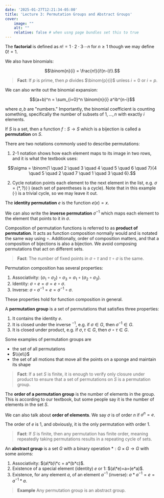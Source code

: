 ```yaml
---
date: '2025-01-27T12:21:34-05:00'
title: 'Lecture 3: Permutation Groups and Abstract Groups'
cover:
    image: ""
    alt: ""
    relative: false # when usng page bundles set this to true
---
```


The **factorial** is defined as $n! = 1 \cdot 2 \cdot 3 \cdots n$ for $n \geq 1$ though we may define $0!=1$.

We also have binomials:

$$\binom{n}{i} = \frac{n!}{i!(n-i)!}.$$

> **Fact**: If $p$ is prime, then $p$ divides $\binom{p}{i}$ unless $i=0$ or $i=p$.

We can also write out the binomial expansion:

$$(a+b)^n = \sum_{i=0}^n \binom{n}{i} a^ib^{n-i}$$

where $a,b$ are "numbers." Importantly, the binomial coefficient is counting something, specifically the number of subsets of $1, \ldots, n$ with exactly $i$ elements.

If $S$ is a set, then a function $f : S \to S$ which is a bijection is called a **permutation** on $S$.

There are two notations commonly used to describe permutations:

1. $2$-$1$ notation shows how each element maps to its image in two rows, and it is what the textbook uses:

$$\sigma = \binom{1 \quad 2 \quad 3 \quad 4 \quad 5 \quad 6 \quad 7}{4 \quad 5 \quad 2 \quad 7 \quad 1 \quad 3 \quad 6}.$$

2. Cycle notation points each element to the next element in the list, e.g. $\sigma = (*, ?) (\cdot)$ (each set of parentheses is a cycle). Note that in this example $(\cdot)$ is a trivial cycle, so we may leave it out.

The **identity permutation** $e$ is the function $e(x) = x$.

We can also write the **inverse permutation** $\sigma^{-1}$ which maps each element to the element that points to it in $\sigma$.

Composition of permutation functions is referred to as **product of permutation**. It acts as function composition normally would and is notated the same way using $\circ$. Additionally, order of composition matters, and that a composition of bijections is also a bijection. We avoid composing permutations that act on different sets.

> **Fact**: The number of fixed points in $\sigma\circ\tau$ and $\tau\circ\sigma$ is the same.

Permutation composition has several properties:

1. Associativity: $(\sigma_1\circ\sigma_2) \circ \sigma_3 = \sigma_1 \circ (\sigma_2\circ\sigma_3)$.
2. Identity: $\sigma\circ e = \sigma = e\circ\sigma$.
3. Inverse: $\sigma\circ\sigma^{-1} = e = \sigma^{-1}\circ\sigma$.

These properties hold for function composition in general.

A **permutation group** is a set of permutations that satisfies three properties:

1. It contains the identity $e$.
2. It is closed under the inverse $^{-1}$, e.g. if $\sigma\in G$, then $\sigma^{-1} \in G$.
3. It is closed under product, e.g. if $\sigma,\tau\in G$, then $\sigma\circ\tau\in G$.

Some examples of permutation groups are
- the set of all permutations
- $\\{e\\}$
- the set of all motions that move all the points on a sponge and maintain its shape

> **Fact**: If a set $S$ is finite, it is enough to verify only closure under product to ensure that a set of permutations on $S$ is a permutation group.

The **order of a permutation group** is the number of elements in the group. This is according to our textbook, but some people say it is the number of elements in the set $S$.

We can also talk about **order of elements**. We say $\sigma$ is of order $n$ if $\sigma^n=e$.

The order of $e$ is $1$, and obviously, it is the only permutation with order $1$.

> **Fact**: If $S$ is finite, then any permutation has finite order, meaning repeatedly taking permutations results in a repeating cycle of sets.

An **abstract group** is a set $G$ with a binary operation $* : G \times G \to G$ with some axioms:

1. Associativity: $(a\*b)\*c = a*(b*c)$.
2. Existence of a special element (identity) $e$ or $1$: $(a\*e)=a=(e*a)$.
3. Existence, for any element $a$, of an element $a^{-1}$ (inverse): $a*a^{-1}=e=a^{-1}*a$.

> **Example** Any permutation group is an abstract group.